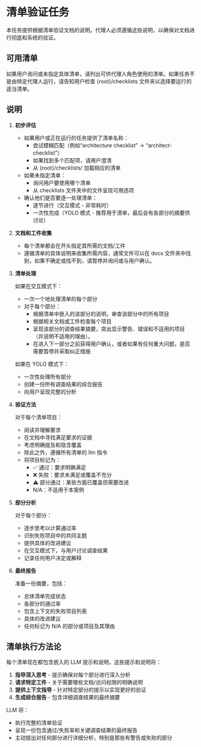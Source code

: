 <!-- 由 BMAD™ 核心驱动 -->

# 清单验证任务

本任务提供根据清单验证文档的说明。代理人必须遵循这些说明，以确保对文档进行彻底和系统的验证。

## 可用清单

如果用户询问或未指定具体清单，请列出可供代理人角色使用的清单。如果任务不是由特定代理人运行，请告知用户检查 {root}/checklists 文件夹以选择要运行的适当清单。

## 说明

1.  **初步评估**
    *   如果用户或正在运行的任务提供了清单名称：
        *   尝试模糊匹配（例如“architecture checklist” -> “architect-checklist”）
        *   如果找到多个匹配项，请用户澄清
        *   从 {root}/checklists/ 加载相应的清单
    *   如果未指定清单：
        *   询问用户要使用哪个清单
        *   从 checklists 文件夹中的文件呈现可用选项
    *   确认他们是否要逐一处理清单：
        *   逐节进行（交互模式 - 非常耗时）
        *   一次性完成（YOLO 模式 - 推荐用于清单，最后会有各部分的摘要供讨论）

2.  **文档和工件收集**
    *   每个清单都会在开头指定其所需的文档/工件
    *   遵循清单的具体说明来收集所需内容，通常文件可以在 docs 文件夹中找到，如果不确定或找不到，请暂停并询问或与用户确认。

3.  **清单处理**

    如果在交互模式下：
    *   一次一个地处理清单的每个部分
    *   对于每个部分：
        *   根据清单中嵌入的该部分的说明，审查该部分中的所有项目
        *   根据相关文档或工件检查每个项目
        *   呈现该部分的调查结果摘要，突出显示警告、错误和不适用的项目（并说明不适用的理由）。
        *   在进入下一部分之前获得用户确认，或者如果有任何重大问题，是否需要暂停并采取纠正措施

    如果在 YOLO 模式下：
    *   一次性处理所有部分
    *   创建一份所有调查结果的综合报告
    *   向用户呈现完整的分析

4.  **验证方法**

    对于每个清单项目：
    *   阅读并理解要求
    *   在文档中寻找满足要求的证据
    *   考虑明确提及和隐含覆盖
    *   除此之外，遵循所有清单的 llm 指令
    *   将项目标记为：
        *   ✅ 通过：要求明确满足
        *   ❌ 失败：要求未满足或覆盖不充分
        *   ⚠️ 部分通过：某些方面已覆盖但需要改进
        *   N/A：不适用于本案例

5.  **部分分析**

    对于每个部分：
    *   逐步思考以计算通过率
    *   识别失败项目中的共同主题
    *   提供具体的改进建议
    *   在交互模式下，与用户讨论调查结果
    *   记录任何用户决定或解释

6.  **最终报告**

    准备一份摘要，包括：
    *   总体清单完成状态
    *   各部分的通过率
    *   包含上下文的失败项目列表
    *   具体的改进建议
    *   任何标记为 N/A 的部分或项目及其理由

## 清单执行方法论

每个清单现在都包含嵌入的 LLM 提示和说明，这些提示和说明将：

1.  **指导深入思考** - 提示确保对每个部分进行深入分析
2.  **请求特定工件** - 关于需要哪些文档/访问权限的明确说明
3.  **提供上下文指导** - 针对特定部分的提示以实现更好的验证
4.  **生成综合报告** - 包含详细调查结果的最终摘要

LLM 将：

*   执行完整的清单验证
*   呈现一份包含通过/失败率和关键调查结果的最终报告
*   主动提出对任何部分进行详细分析，特别是那些有警告或失败的部分
